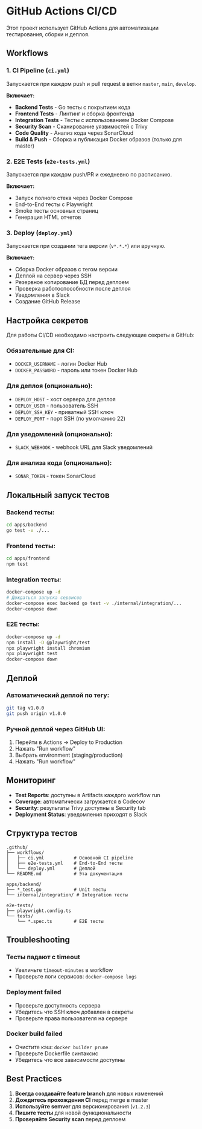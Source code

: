 # GitHub Actions CI/CD

Этот проект использует GitHub Actions для автоматизации тестирования, сборки и деплоя.

## Workflows

### 1. CI Pipeline (`ci.yml`)

Запускается при каждом push и pull request в ветки `master`, `main`, `develop`.

**Включает:**
- **Backend Tests** - Go тесты с покрытием кода
- **Frontend Tests** - Линтинг и сборка фронтенда
- **Integration Tests** - Тесты с использованием Docker Compose
- **Security Scan** - Сканирование уязвимостей с Trivy
- **Code Quality** - Анализ кода через SonarCloud
- **Build & Push** - Сборка и публикация Docker образов (только для master)

### 2. E2E Tests (`e2e-tests.yml`)

Запускается при каждом push/PR и ежедневно по расписанию.

**Включает:**
- Запуск полного стека через Docker Compose
- End-to-End тесты с Playwright
- Smoke тесты основных страниц
- Генерация HTML отчетов

### 3. Deploy (`deploy.yml`)

Запускается при создании тега версии (`v*.*.*`) или вручную.

**Включает:**
- Сборка Docker образов с тегом версии
- Деплой на сервер через SSH
- Резервное копирование БД перед деплоем
- Проверка работоспособности после деплоя
- Уведомления в Slack
- Создание GitHub Release

## Настройка секретов

Для работы CI/CD необходимо настроить следующие секреты в GitHub:

### Обязательные для CI:
- `DOCKER_USERNAME` - логин Docker Hub
- `DOCKER_PASSWORD` - пароль или токен Docker Hub

### Для деплоя (опционально):
- `DEPLOY_HOST` - хост сервера для деплоя
- `DEPLOY_USER` - пользователь SSH
- `DEPLOY_SSH_KEY` - приватный SSH ключ
- `DEPLOY_PORT` - порт SSH (по умолчанию 22)

### Для уведомлений (опционально):
- `SLACK_WEBHOOK` - webhook URL для Slack уведомлений

### Для анализа кода (опционально):
- `SONAR_TOKEN` - токен SonarCloud

## Локальный запуск тестов

### Backend тесты:
```bash
cd apps/backend
go test -v ./...
```

### Frontend тесты:
```bash
cd apps/frontend
npm test
```

### Integration тесты:
```bash
docker-compose up -d
# Дождаться запуска сервисов
docker-compose exec backend go test -v ./internal/integration/...
docker-compose down
```

### E2E тесты:
```bash
docker-compose up -d
npm install -D @playwright/test
npx playwright install chromium
npx playwright test
docker-compose down
```

## Деплой

### Автоматический деплой по тегу:
```bash
git tag v1.0.0
git push origin v1.0.0
```

### Ручной деплой через GitHub UI:
1. Перейти в Actions → Deploy to Production
2. Нажать "Run workflow"
3. Выбрать environment (staging/production)
4. Нажать "Run workflow"

## Мониторинг

- **Test Reports**: доступны в Artifacts каждого workflow run
- **Coverage**: автоматически загружается в Codecov
- **Security**: результаты Trivy доступны в Security tab
- **Deployment Status**: уведомления приходят в Slack

## Структура тестов

```
.github/
├── workflows/
│   ├── ci.yml           # Основной CI pipeline
│   ├── e2e-tests.yml    # End-to-End тесты
│   └── deploy.yml       # Деплой
└── README.md            # Эта документация

apps/backend/
├── *_test.go            # Unit тесты
└── internal/integration/ # Integration тесты

e2e-tests/
├── playwright.config.ts
└── tests/
    └── *.spec.ts        # E2E тесты
```

## Troubleshooting

### Тесты падают с timeout
- Увеличьте `timeout-minutes` в workflow
- Проверьте логи сервисов: `docker-compose logs`

### Deployment failed
- Проверьте доступность сервера
- Убедитесь что SSH ключ добавлен в секреты
- Проверьте права пользователя на сервере

### Docker build failed
- Очистите кэш: `docker builder prune`
- Проверьте Dockerfile синтаксис
- Убедитесь что все зависимости доступны

## Best Practices

1. **Всегда создавайте feature branch** для новых изменений
2. **Дождитесь прохождения CI** перед merge в master
3. **Используйте semver** для версионирования (`v1.2.3`)
4. **Пишите тесты** для новой функциональности
5. **Проверяйте Security scan** перед деплоем


